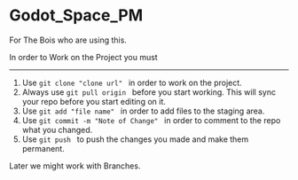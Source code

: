 # Godot_Space_PM
For The Bois who are using this.

In order to Work on the Project you must

----------------------------------------

1. Use `git clone "clone url" ` in order to work on the project.
2. Always use `git pull origin ` before you start working. This will sync your repo before you start editing on it.
3. Use `git add "file name" ` in order to add files to the staging area.
4. Use `git commit -m "Note of Change" ` in order to comment to the repo what you changed.
5. Use `git push ` to push the changes you made and make them permanent.


 Later we might work with Branches.
